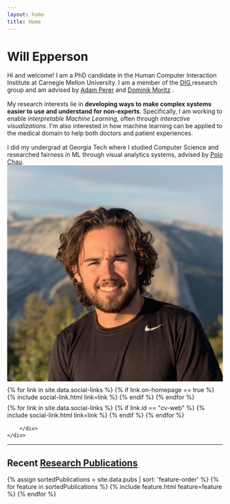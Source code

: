 ```yaml
---
layout: home
title: Home
---
```


<div id ="intro-wrapper" class="l-middle">
	<div id="intro-title-wrapper" class="intro-left">
		<h1 id="intro-title">Will Epperson</h1>
	</div>
	<div class="intro-left">
		<div class="intro-left">
			Hi and welcome! I am a PhD candidate in the Human Computer Interaction Institute at Carnegie Mellon University. I am a member of the <a href="https://dig.cmu.edu"> DIG </a> research group and am advised by <a href="https://perer.org">Adam Perer</a> and <a href="https://www.domoritz.de">Dominik Moritz</a> . 
		</div>
		<div style="height: 1rem"></div>
		<div class="intro-left">	
			My research interests lie in <b>developing ways to make complex systems easier to use and understand for non-experts</b>. Specifically, I am working to enable <em>interpretable Machine Learning</em>, often through <em>interactive visualizations</em>. I'm also interested in how machine learning can be applied to the medical domain to help both doctors and patient experiences. 
		</div>
		<div style="height: 1rem"></div>
		<div class="intro-left">
			I did my undergrad at Georgia Tech where I studied Computer Science and researched fairness in ML through visual analytics systems, advised by <a href="http://www.cc.gatech.edu/~dchau/">Polo Chau</a>.
		</div>
	</div>
	<div class="intro-right">
		<img id="intro-image" class="intro-right" src="/images/portrait.jpg">
		<div style="height: 0.5rem"></div>
		<div id="intro-image-links" class="intro-right">
			{% for link in site.data.social-links %}
				{% if link.on-homepage == true %}
					{% include social-link.html link=link %}
				{% endif %}
			{% endfor %}
		</div>
		<div style="height: 0.5rem"></div>
		<div id="intro-cv-wrapper" class="intro-right">
			{% for link in site.data.social-links %}
				{% if link.id == "cv-web" %}
					{% include social-link.html link=link %}
				{% endif %}
			{% endfor %}

		</div>
	</div>
</div>



<hr class="l-middle home-hr">

<h2 class="feature-title l-middle">
	Recent <a href="/cv#publications">Research Publications</a>
</h2>
<div class="cover-wrapper l-screen">
	{% assign sortedPublications = site.data.pubs | sort: 'feature-order' %}
	{% for feature in sortedPublications %}
		{% include feature.html feature=feature %}
	{% endfor %}
</div>

